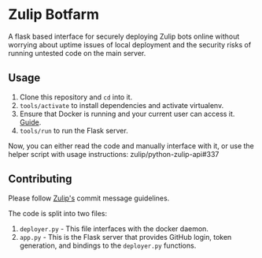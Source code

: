 # Zulip Botfarm

A flask based interface for securely deploying Zulip bots online
without worrying about uptime issues of local deployment and the
security risks of running untested code on the main server.

## Usage

1. Clone this repository and `cd` into it.
2. `tools/activate` to install dependencies and activate virtualenv.
3. Ensure that Docker is running and your current user can access it.
   [Guide](https://askubuntu.com/questions/477551/how-can-i-use-docker-without-sudo).
4. `tools/run` to run the Flask server.

Now, you can either read the code and manually interface with it, or
use the helper script with usage instructions: zulip/python-zulip-api#337

## Contributing

Please follow [Zulip's](https://github.com/zulip/zulip) commit message
guidelines.

The code is split into two files:

1. `deployer.py` - This file interfaces with the docker daemon.
2. `app.py` - This is the Flask server that provides GitHub login,
   token generation, and bindings to the `deployer.py` functions.

